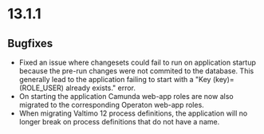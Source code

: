 # 13.1.1

## Bugfixes

* Fixed an issue where changesets could fail to run on application startup because the pre-run changes were not
  commited to the database. This generally lead to the application failing to start with a "Key (key)=(ROLE_USER) already
  exists." error.
* On starting the application Camunda web-app roles are now also migrated to the corresponding Operaton web-app roles.
* When migrating Valtimo 12 process definitions, the application will no longer break on process definitions that do 
not have a name.
